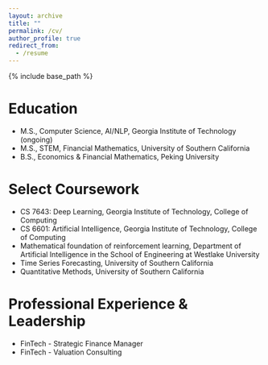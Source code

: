 ```yaml
---
layout: archive
title: ""
permalink: /cv/
author_profile: true
redirect_from:
  - /resume
---
```


{% include base_path %}

Education
======
* M.S., Computer Science, AI/NLP, Georgia Institute of Technology (ongoing)
* M.S., STEM, Financial Mathematics, University of Southern California
* B.S., Economics & Financial Mathematics, Peking University

Select Coursework
======
* CS 7643: Deep Learning, Georgia Institute of Technology, College of Computing
* CS 6601: Artificial Intelligence, Georgia Institute of Technology, College of Computing
* Mathematical foundation of reinforcement learning, Department of Artificial Intelligence in the School of Engineering at Westlake University
* Time Series Forecasting, University of Southern California
* Quantitative Methods, University of Southern California

Professional Experience & Leadership
======
* FinTech - Strategic Finance Manager
* FinTech - Valuation Consulting
  
<!--Skills
======
* CS 7646: Machine Learning for Trading, Georgia Institute of Technology, College of Computing
* CS 7650: Natural Language Processing, Georgia Institute of Technology, College of Computing
* CS 8803 O21: GPU Hardware and Software, Georgia Institute of Technology, College of Computing

* Skill 1
* Skill 2
  * Sub-skill 2.1
  * Sub-skill 2.2
  * Sub-skill 2.3
* Skill 3

Publications
======
  <ul>{% for post in site.publications reversed %}
    {% include archive-single-cv.html %}
  {% endfor %}</ul>
  
Talks
======
  <ul>{% for post in site.talks reversed %}
    {% include archive-single-talk-cv.html  %}
  {% endfor %}</ul>
  
Teaching
======
  <ul>{% for post in site.teaching reversed %}
    {% include archive-single-cv.html %}
  {% endfor %}</ul>
  
Service and leadership
======
* Currently signed in to 43 different slack teams-->
